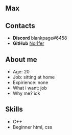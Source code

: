 ## Max
## Contacts
- **Discord** blankpage#6458
- **GitHub** [Nol1fer](https://github.com/Nol1fer)

## About me
- Age: 20
- Job: sitting at home
- Expirience: none
- What i want: job
- Why me? idk

## Skills
- C++
- Beginner html, css
